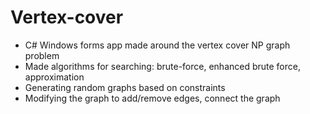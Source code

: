 # Vertex-cover
- C# Windows forms app made around the vertex cover NP graph problem
- Made algorithms for searching: brute-force, enhanced brute force, approximation
- Generating random graphs based on constraints
- Modifying the graph to add/remove edges, connect the graph